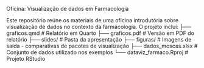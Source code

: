 Oficina: Visualização de dados em Farmacologia

Este repositório reúne os materiais de uma oficina introdutória sobre visualização de dados no contexto da farmacologia. O projeto inclui:
├── graficos.qmd           # Relatório em Quarto
├── graficos.pdf           # Versão em PDF do relatório
├── slides/                # Pasta da apresentação
├── figuras/               # Imagens de saída - comparativas de pacotes de visualização
├── dados_moscas.xlsx      # Conjunto de dados utilizado nos exemplos
└── dataviz_farmaco.Rproj  # Projeto RStudio
